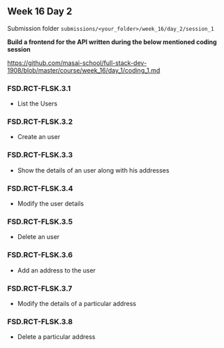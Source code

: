 ## Week 16 Day 2

Submission folder `submissions/<your_folder>/week_16/day_2/session_1`

**Build a frontend for the API written during the below mentioned coding session**

https://github.com/masai-school/full-stack-dev-1908/blob/master/course/week_16/day_1/coding_1.md

### FSD.RCT-FLSK.3.1

- List the Users

### FSD.RCT-FLSK.3.2

- Create an user

### FSD.RCT-FLSK.3.3

- Show the details of an user along with his addresses

### FSD.RCT-FLSK.3.4

- Modify the user details

### FSD.RCT-FLSK.3.5

- Delete an user

### FSD.RCT-FLSK.3.6

- Add an address to the user

### FSD.RCT-FLSK.3.7

- Modify the details of a particular address

### FSD.RCT-FLSK.3.8

- Delete a particular address